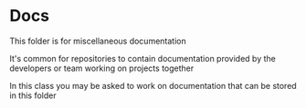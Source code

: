 # Docs

This folder is for miscellaneous documentation

It's common for repositories to contain documentation provided by the developers or team working on projects together

In this class you may be asked to work on documentation that can be stored in this folder